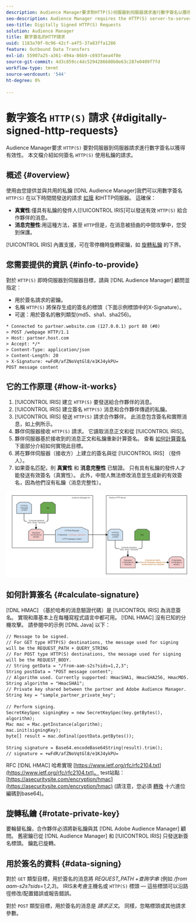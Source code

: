 ```yaml
---
description: Audience Manager要求對HTTP(S)伺服器到伺服器請求進行數字簽名以獲得有效性。 本文檔介紹如何使用私鑰對HTTP請求進行簽名。
seo-description: Audience Manager requires the HTTP(S) server-to-server requests to be digitally signed for validity. This document describes how you can sign HTTP(S) requests with private keys.
seo-title: Digitally Signed HTTP(S) Requests
solution: Audience Manager
title: 數字簽名的HTTP請求
uuid: 1183a70f-0c96-42cf-a4f5-37a83ffa1286
feature: Outbound Data Transfers
exl-id: 55907a25-a361-494a-86b9-c693faea4f0e
source-git-commit: 4d3c859cc4dc5294286680b0e63c287e0409f7fd
workflow-type: tm+mt
source-wordcount: '544'
ht-degree: 0%

---
```


# 數字簽名 `HTTP(S)` 請求 {#digitally-signed-http-requests}

Audience Manager要求 `HTTP(S)` 要對伺服器到伺服器請求進行數字簽名以獲得有效性。 本文檔介紹如何簽名 `HTTP(S)` 使用私鑰的請求。

## 概述 {#overview}

<!-- digitally_signed_http_requests.xml -->

使用由您提供並與共用的私鑰 [!DNL Audience Manager]我們可以用數字簽名 `HTTP(S)` 在以下時間間發送的請求 [虹膜](../../../reference/system-components/components-data-action.md#iris) 和HTTP伺服器。 這確保：

* **真實性**:僅具有私鑰的發件人([!UICONTROL IRIS]可以發送有效 `HTTP(S)` 給合作夥伴的消息。
* **消息完整性**:用這種方法，甚至 `HTTP`但是，在消息被扭曲的中間攻擊中，您受到保護。

[!UICONTROL IRIS] 內置支援，可在零停機時旋轉密鑰，如 [旋轉私鑰](../../../integration/receiving-audience-data/real-time-outbound-transfers/digitally-signed-http-requests.md#rotate-private-key) 的下界。

## 您需要提供的資訊 {#info-to-provide}

對於 `HTTP(S)` 即時伺服器到伺服器目標，請與 [!DNL Audience Manager] 顧問並指定：

* 用於簽名請求的密鑰。
* 名稱 `HTTP(S)` 將保存生成的簽名的標頭（下面示例標頭中的X-Signature）。
* 可選：用於簽名的散列類型(md5、sha1、sha256)。

```
* Connected to partner.website.com (127.0.0.1) port 80 (#0)
> POST /webpage HTTP/1.1
> Host: partner.host.com
> Accept: */*
> Content-Type: application/json
> Content-Length: 20
> X-Signature: +wFdR/afZNoVqtGl8/e1KJ4ykPU=
POST message content
```

## 它的工作原理 {#how-it-works}

1. [!UICONTROL IRIS] 建立 `HTTP(S)` 要發送給合作夥伴的消息。
1. [!UICONTROL IRIS] 建立簽名 `HTTP(S)` 消息和合作夥伴傳遞的私鑰。
1. [!UICONTROL IRIS] 發送 `HTTP(S)` 請求合作夥伴。 此消息包含簽名和實際消息，如上例所示。
1. 夥伴伺服器接收 `HTTP(S)` 請求。 它讀取消息正文和從 [!UICONTROL IRIS]。
1. 夥伴伺服器基於接收到的消息正文和私鑰重新計算簽名。 查看 [如何計算簽名](../../../integration/receiving-audience-data/real-time-outbound-transfers/digitally-signed-http-requests.md#calculate-signature) 下面部分介紹如何實現此目標。
1. 將在夥伴伺服器（接收方）上建立的簽名與從 [!UICONTROL IRIS] （發件人）。
1. 如果簽名匹配，則 **真實性** 和 **消息完整性** 已驗證。 只有具有私鑰的發件人才能發送有效簽名（真實性）。 此外，中間人無法修改消息並生成新的有效簽名，因為他們沒有私鑰（消息完整性）。

![](assets/iris-digitally-sign-http-request.png)

## 如何計算簽名 {#calculate-signature}

[!DNL HMAC] （基於哈希的消息驗證代碼）是 [!UICONTROL IRIS] 為消息簽名。 實現和庫基本上在每種寫程式語言中都可用。 [!DNL HMAC] 沒有已知的分機攻擊。 請參閱中的示例 [!DNL Java] 以下：

```
// Message to be signed.
// For GET type HTTP(S) destinations, the message used for signing will be the REQUEST_PATH + QUERY_STRING
// For POST type HTTP(S) destinations, the message used for signing will be the REQUEST_BODY.
// String getData = "/from-aam-s2s?sids=1,2,3";
String postData = "POST message content";
// Algorithm used. Currently supported: HmacSHA1, HmacSHA256, HmacMD5.
String algorithm = "HmacSHA1";
// Private key shared between the partner and Adobe Audience Manager.
String key = "sample_partner_private_key";
  
// Perform signing.
SecretKeySpec signingKey = new SecretKeySpec(key.getBytes(), algorithm);
Mac mac = Mac.getInstance(algorithm);
mac.init(signingKey);
byte[] result = mac.doFinal(postData.getBytes());
  
String signature = Base64.encodeBase64String(result).trim(); 
// signature = +wFdR/afZNoVqtGl8/e1KJ4ykPU=
```

RFC [!DNL HMAC] 哈希實現 [https://www.ietf.org/rfc/rfc2104.txt](https://www.ietf.org/rfc/rfc2104.txt)。 test站點： [https://asecuritysite.com/encryption/hmac](https://asecuritysite.com/encryption/hmac) (請注意，您必須 [轉換](https://tomeko.net/online_tools/hex_to_base64.php?lang=en) 十六進位編碼到base64)。

## 旋轉私鑰 {#rotate-private-key}

要輪替私鑰，合作夥伴必須將新私鑰與其 [!DNL Adobe Audience Manager] 顧問。 舊密鑰已從 [!DNL Audience Manager] 和 [!UICONTROL IRIS] 只發送新簽名標頭。 鑰匙已旋轉。

## 用於簽名的資料 {#data-signing}

對於 `GET` 類型目標，用於簽名的消息將 *REQUEST_PATH +查詢字串* (例如 */from aam-s2s?sids=1,2,3*)。 IRIS未考慮主機名或 `HTTP(S)` 標頭 — 這些標頭可以沿路徑修改/配置錯誤或報告錯誤。

對於 `POST` 類型目標，用於簽名的消息是 *請求正文*。 同樣，忽略標頭或其他請求參數。

